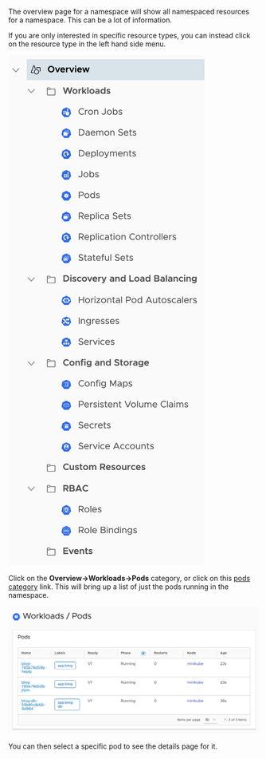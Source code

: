 The overview page for a namespace will show all namespaced resources for a namespace. This can be a lot of information.

If you are only interested in specific resource types, you can instead click on the resource type in the left hand side menu.

![Resource Categories](octant-resource-categories.png)

Click on the **Overview->Workloads->Pods** category, or click on this [pods category](%console_url%/#/overview/namespace/%session_namespace%/workloads/pods) link. This will bring up a list of just the pods running in the namespace.

![Pods Category](octant-pods-category.png)

You can then select a specific pod to see the details page for it.
